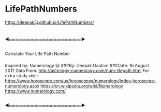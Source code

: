 # LifePathNumbers
 https://deepak5j.github.io/LifePathNumbers/

#
◀💴💵💴💵💴💵💴💵💴💵💴💵💴💵💴💵💴💵💴▶
##
Calculate Your Life Path Number
###
Inspired by: Numerology 😃
###By: Deepak Gautam
###Date: 16 August 2017
Data From: http://astrology-numerology.com/num-lifepath.html
For extra study visit:-
    https://www.horoscope.com/us/horoscopes/numerology/index-horoscope-numerology.aspx
    https://en.wikipedia.org/wiki/Numerology
    https://www.numerology.com/

##
◀💴💵💴💵💴💵💴💵💴💵💴💵💴💵💴💵💴💵💴▶
